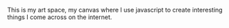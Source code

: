 This is my art space, my canvas where I use javascript to create interesting things I come across on the internet.